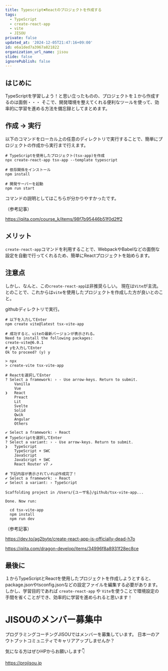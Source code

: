 ```yaml
---
title: Typescript✖️Reactのプロジェクトを作成する
tags:
  - TypeScript
  - create-react-app
  - vite
  - JISOU
private: false
updated_at: '2024-12-05T21:47:16+09:00'
id: e6a1ded7a3967a821822
organization_url_name: jisou
slide: false
ignorePublish: false
---
```

## はじめに
TypeScriptを学習しよう！と思い立ったものの、プロジェクトを１から作成するのは面倒・・・
そこで、開発環境を整えてくれる便利なツールを使って、効率的に学習を進める方法を備忘録としてまとめます。

## 作成 → 実行
以下のコマンドをローカル上の任意のディレクトリで実行することで、簡単にプロジェクトの作成から実行まで行えます。

```zsh: Terminal
# TypeScriptを使用したプロジェクト(tsx-app)を作成
npx create-react-app tsx-app --template typescript

# 依存関係をインストール
npm install

# 開発サーバーを起動
npm run start
```

コマンドの説明としてはこちらが分かりやすかったです。

（参考記事）

https://qiita.com/course_k/items/98f7b95446b51f0d2ff2

## メリット
`create-react-app`コマンドを利用することで、WebpackやBabelなどの面倒な設定を自動で行ってくれるため、簡単にReactプロジェクトを始めらます。

## 注意点
しかし、なんと、この`create-react-app`は非推奨らしい。
現在は`Vite`が主流。
とのことで、これからは`vite`を使用したプロジェクトを作成した方が良いとのこと。

githubディレクトリで実行。

```zsh: Terminal
# 以下を入力してEnter
npm create vite@latest tsx-vite-app

# 成功すると、viteの最新バージョンが表示される。
Need to install the following packages:
create-vite@6.0.1
# yを入力してEnter
Ok to proceed? (y) y

> npx
> create-vite tsx-vite-app

# Reactを選択してEnter
? Select a framework: › - Use arrow-keys. Return to submit.
    Vanilla
    Vue
❯   React
    Preact
    Lit
    Svelte
    Solid
    Qwik
    Angular
    Others

✔ Select a framework: › React
# TypeScriptを選択してEnter
? Select a variant: › - Use arrow-keys. Return to submit.
❯   TypeScript
    TypeScript + SWC
    JavaScript
    JavaScript + SWC
    React Router v7 ↗

# 下記内容が表示されていれば作成完了！
✔ Select a framework: › React
✔ Select a variant: › TypeScript

Scaffolding project in /Users/{ユーザ名}/github/tsx-vite-app...

Done. Now run:

  cd tsx-vite-app
  npm install
  npm run dev
```

（参考記事）

https://dev.to/ag2byte/create-react-app-is-officially-dead-h7o

https://qiita.com/dragon-develop/items/34996f8a8931f28ec8ce

## 最後に
１からTypeScriptとReactを使用したプロジェクトを作成しようとすると、package.jsonやtsconfig.jsonなどの設定ファイルを編集する必要があります。
しかし、学習目的であれば `create-react-app` や `Vite`を使うことで環境設定の手間を省くことができ、効率的に学習を進められると思います！

# JISOUのメンバー募集中
プログラミングコーチングJISOUではメンバーを募集しています。
日本一のアウトプットコミュニティでキャリアアップしませんか？

気になる方はぜひHPからお願いします👇

https://projisou.jp
